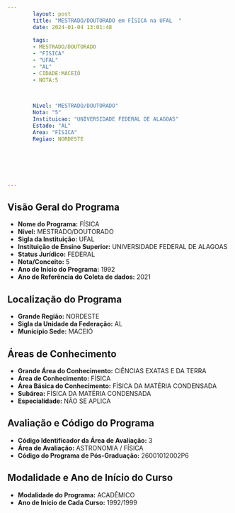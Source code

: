 ```yaml
---
        layout: post
        title: "MESTRADO/DOUTORADO em FÍSICA na UFAL  "
        date: 2024-01-04 13:01:48
     
        tags:
        - MESTRADO/DOUTORADO
        - "FÍSICA"
        - "UFAL"
        - "AL"
        - CIDADE:MACEIÓ
        - NOTA:5
        
       

        Nivel: "MESTRADO/DOUTORADO"
        Nota: "5"
        Instituicao: "UNIVERSIDADE FEDERAL DE ALAGOAS"
        Estado: "AL"
        Area: "FÍSICA"
        Regiao: NORDESTE
        
        
        
        
        
        
---
```

## Visão Geral do Programa
- **Nome do Programa:** FÍSICA
- **Nível:** MESTRADO/DOUTORADO
- **Sigla da Instituição:** UFAL
- **Instituição de Ensino Superior:** UNIVERSIDADE FEDERAL DE ALAGOAS
- **Status Jurídico:** FEDERAL
- **Nota/Conceito:** 5
- **Ano de Início do Programa:** 1992
- **Ano de Referência do Coleta de dados:** 2021

## Localização do Programa
- **Grande Região:** NORDESTE
- **Sigla da Unidade da Federação:** AL
- **Município Sede:** MACEIÓ

## Áreas de Conhecimento
- **Grande Área do Conhecimento:** CIÊNCIAS EXATAS E DA TERRA
- **Área de Conhecimento:** FÍSICA
- **Área Básica do Conhecimento:** FÍSICA DA MATÉRIA CONDENSADA
- **Subárea:** FÍSICA DA MATÉRIA CONDENSADA
- **Especialidade:** NÃO SE APLICA

## Avaliação e Código do Programa
- **Código Identificador da Área de Avaliação:** 3
- **Área de Avaliação:** ASTRONOMIA / FÍSICA
- **Código do Programa de Pós-Graduação:** 26001012002P6


## Modalidade e Ano de Início do Curso
- **Modalidade do Programa:** ACADÊMICO
- **Ano de Início de Cada Curso:** 1992/1999
